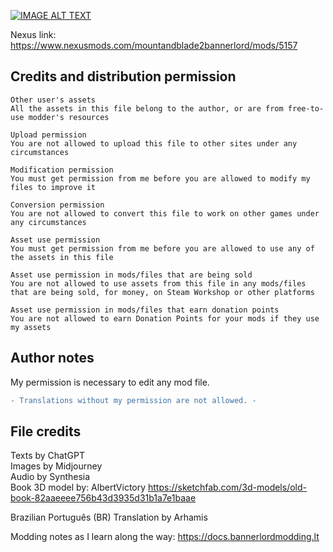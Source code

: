 
[![IMAGE ALT TEXT](https://imgur.com/aVy0etj.png)](http://www.youtube.com/watch?v=_9AY7dHWI9o "Education Mod Youtube Video")

Nexus link: https://www.nexusmods.com/mountandblade2bannerlord/mods/5157

## Credits and distribution permission

    Other user's assets 
    All the assets in this file belong to the author, or are from free-to-use modder's resources
    
    Upload permission 
    You are not allowed to upload this file to other sites under any circumstances
    
    Modification permission 
    You must get permission from me before you are allowed to modify my files to improve it
    
    Conversion permission 
    You are not allowed to convert this file to work on other games under any circumstances
    
    Asset use permission 
    You must get permission from me before you are allowed to use any of the assets in this file
    
    Asset use permission in mods/files that are being sold 
    You are not allowed to use assets from this file in any mods/files that are being sold, for money, on Steam Workshop or other platforms
    
    Asset use permission in mods/files that earn donation points 
    You are not allowed to earn Donation Points for your mods if they use my assets 


## Author notes

My permission is necessary to edit any mod file. 

```diff
- Translations without my permission are not allowed. -
```


## File credits

Texts by ChatGPT<br>
Images by Midjourney<br>
Audio by Synthesia<br>
Book 3D model by: AlbertVictory https://sketchfab.com/3d-models/old-book-82aaeeee756b43d3935d31b1a7e1baae

Brazilian Português (BR) Translation by Arhamis

Modding notes as I learn along the way: https://docs.bannerlordmodding.lt
